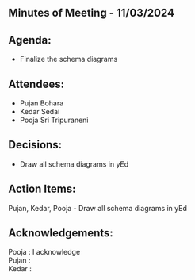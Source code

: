 ## Minutes of Meeting - 11/03/2024

## Agenda:

- Finalize the schema diagrams

## Attendees: 

- Pujan Bohara
- Kedar Sedai
- Pooja Sri Tripuraneni

## Decisions:

- Draw all schema diagrams in yEd

## Action Items:

Pujan, Kedar, Pooja - Draw all schema diagrams in yEd

## Acknowledgements:

Pooja : I acknowledge <br> 
Pujan : <br>
Kedar : <br>
